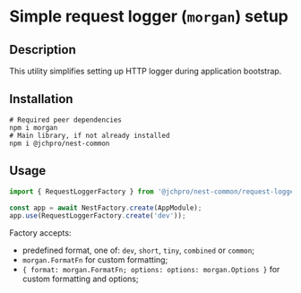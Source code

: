 # Simple request logger (`morgan`) setup 

## Description

This utility simplifies setting up HTTP logger during application bootstrap.

## Installation

```shell
# Required peer dependencies
npm i morgan
# Main library, if not already installed
npm i @jchpro/nest-common
```

## Usage

```typescript
import { RequestLoggerFactory } from '@jchpro/nest-common/request-logger';

const app = await NestFactory.create(AppModule);
app.use(RequestLoggerFactory.create('dev'));
```

Factory accepts:

- predefined format, one of: `dev`, `short`, `tiny`, `combined` or `common`;
- `morgan.FormatFn` for custom formatting;
- `{ format: morgan.FormatFn; options: options: morgan.Options }` for custom formatting and options;
